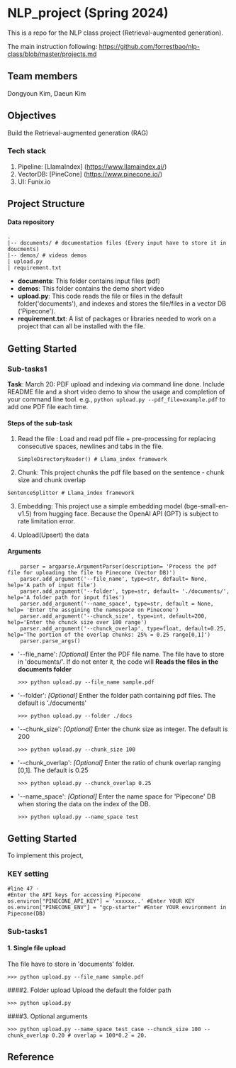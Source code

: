 # NLP_project (Spring 2024)
This is a repo for the NLP class project (Retrieval-augmented generation).
 
The main instruction following: https://github.com/forrestbao/nlp-class/blob/master/projects.md
## Team members
Dongyoun Kim, Daeun Kim

## Objectives
Build the Retrieval-augmented generation (RAG)
### Tech stack
1. Pipeline: [LlamaIndex] (https://www.llamaindex.ai/)
2. VectorDB: [PineCone]  (https://www.pinecone.io/)
3. UI: Funix.io

## Project Structure

#### Data repository
```
.
|-- documents/ # documentation files (Every input have to store it in doucments)
|-- demos/ # videos demos
| upload.py
| requirement.txt

```
- **documents**: This folder contains input files (pdf)
- **demos**: This folder contains the demo short video
- **upload.py**: This code reads the file or files in the default folder('documents'), and indexes and stores the file/files in a vector DB ('Pipecone').
- **requirement.txt**: A list of packages or libraries needed to work on a project that can all be installed with the file.


## Getting Started

### Sub-tasks1
**Task**: March 20: PDF upload and indexing via command line done. Include README file and a short video demo to show the usage and completion of your command line tool. e.g., `python upload.py --pdf_file=example.pdf` to add one PDF file each time. 

#### Steps of the sub-task
1. Read the file : Load and read pdf file + pre-processing for replacing consecutive spaces, newlines and tabs in the file.
    ```
    SimpleDirectoryReader() # Llama_index framework
    ```
2. Chunk: This project chunks the pdf file based on the sentence - chunk size and chunk overlap
```
SentenceSplitter # Llama_index framework
```

3. Embedding: This project use a simple embedding model (bge-small-en-v1.5) from hugging face. Because the OpenAI API (GPT) is subject to rate limitation error.

4. Upload(Upsert) the data

#### Arguments
```
    parser = argparse.ArgumentParser(description= 'Process the pdf file for uploading the file to Pinecone (Vector DB)')
    parser.add_argument('--file_name', type=str, default= None, help='A path of input file')
    parser.add_argument('--folder', type=str, default= './documents/', help='A folder path for input files')
    parser.add_argument('--name_space', type=str, default = None, help= 'Enter the assgining the namespace on Pinecone')
    parser.add_argument('--chunck_size', type=int, default=200, help='Enter the chunck size over 100 range')
    parser.add_argument('--chunck_overlap', type=float, default=0.25, help='The portion of the overlap chunks: 25% = 0.25 range[0,1]')
    parser.parse_args()
```

* '--file_name': *[Optional]* Enter the PDF file name. The file have to store in 'documents/'.  If do not enter it, the code will **Reads the files in the documents folder**

    ```
    >>> python upload.py --file_name sample.pdf
    ```  

* '--folder': *[Optional]* Enther the folder path containing pdf files. The default is './documents'

    ```
    >>> python upload.py --folder ./docs
    ```

* '--chunk_size': *[Optional]* Enter the chunk size as integer. The default is 200

    ```
    >>> python upload.py --chunk_size 100
    ```

* '--chunk_overlap': *[Optional]* Enter the ratio of chunk overlap ranging [0,1]. The default is 0.25
 
    ```
    >>> python upload.py --chunck_overlap 0.25
    ```

* '--name_space': *[Optional]* Enter the name space for 'Pipecone' DB when storing the data on the index of the DB.

    ```
    >>> python upload.py --name_space test
    ```

## Getting Started
To implement this project,

### KEY setting
```
#line 47 -  
#Enter the API keys for accessing Pipecone
os.environ["PINECONE_API_KEY"] = 'xxxxxx..' #Enter YOUR KEY
os.environ["PINECONE_ENV"] = "gcp-starter" #Enter YOUR environment in Pipecone(DB)
``` 

### Sub-tasks1
#### 1. Single file upload
The file have to store in 'documents' folder.

```
>>> python upload.py --file_name sample.pdf
```

####2. Folder upload
Upload the default the folder path

```
>>> python upload.py
```
####3. Optional arguments
 
```
>>> python upload.py --name_space test_case --chunck_size 100 --chunk_overlap 0.20 # overlap = 100*0.2 = 20.
```


## Reference